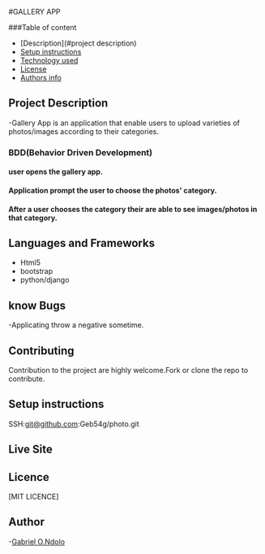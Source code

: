 #GALLERY APP

###Table of content

- [Description](#project description)
- [Setup instructions](#setup-instructions)
- [Technology used](#language-and-frameworks)
- [License](#license)
- [Authors info](#Author)

## Project Description

-Gallery App is an application that enable users to upload varieties of photos/images according to their categories.

### BDD(Behavior Driven Development)

#### user opens the gallery app.

#### Application prompt the user to choose the photos' category.

#### After a user chooses the category their are able to see images/photos in that category.


## Languages and Frameworks

- Html5
- bootstrap
- python/django

## know Bugs

-Applicating throw a negative sometime.

## Contributing

Contribution to the project are highly welcome.Fork or clone the repo to contribute.

## Setup instructions

SSH:git@github.com:Geb54g/photo.git


## Live Site

    

## Licence

[MIT LICENCE]

## Author

-[Gabriel O.Ndolo](https://github.com/Geb54g)

